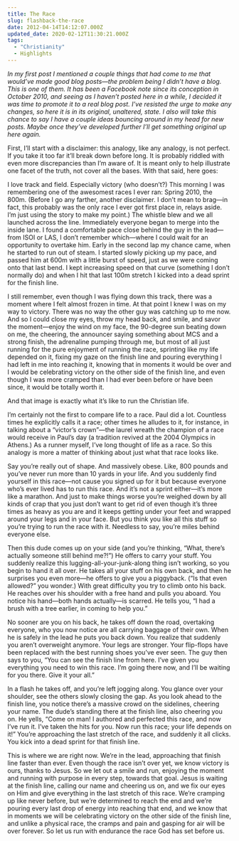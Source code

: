 ```yaml
---
title: The Race
slug: flashback-the-race
date: 2012-04-14T14:12:07.000Z
updated_date: 2020-02-12T11:30:21.000Z
tags: 
  - "Christianity"
  - Highlights
---
```


*In my first post I mentioned a couple things that had come to me that would’ve made good blog posts—the problem being I didn’t have a blog. This is one of them. It has been a Facebook note since its conception in October 2010, and seeing as I haven’t posted here in a while, I decided it was time to promote it to a real blog post. I’ve resisted the urge to make any changes, so here it is in its original, unaltered, state. I also will take this chance to say I have a couple ideas bouncing around in my head for new posts. Maybe once they’ve developed further I’ll get something original up here again.*

First, I’ll start with a disclaimer: this analogy, like any analogy, is not perfect. If you take it too far it’ll break down before long. It is probably riddled with even more discrepancies than I’m aware of. It is meant only to help illustrate one facet of the truth, not cover all the bases. With that said, here goes:

I love track and field. Especially victory (who doesn’t?) This morning I was remembering one of the awesomest races I ever ran: Spring 2010, the 800m. (Before I go any farther, another disclaimer. I don’t mean to brag—in fact, this probably was the only race I ever got first place in, relays aside. I’m just using the story to make my point.) The whistle blew and we all launched across the line. Immediately everyone began to merge into the inside lane. I found a comfortable pace close behind the guy in the lead—from ISOI or LAS, I don’t remember which—where I could wait for an opportunity to overtake him. Early in the second lap my chance came, when he started to run out of steam. I started slowly picking up my pace, and passed him at 600m with a little burst of speed, just as we were coming onto that last bend. I kept increasing speed on that curve (something I don’t normally do) and when I hit that last 100m stretch I kicked into a dead sprint for the finish line.

I still remember, even though I was flying down this track, there was a moment where I felt almost frozen in time. At that point I knew I was on my way to victory. There was no way the other guy was catching up to me now. And so I could close my eyes, throw my head back, and smile, and savor the moment—enjoy the wind on my face, the 90-degree sun beating down on me, the cheering, the announcer saying something about MCS and a strong finish, the adrenaline pumping through me, but most of all just running for the pure enjoyment of running the race, sprinting like my life depended on it, fixing my gaze on the finish line and pouring everything I had left in me into reaching it, knowing that in moments it would be over and I would be celebrating victory on the other side of the finish line, and even though I was more cramped than I had ever been before or have been since, it would be totally worth it.

And that image is exactly what it’s like to run the Christian life.

I’m certainly not the first to compare life to a race. Paul did a lot. Countless times he explicitly calls it a race; other times he alludes to it, for instance, in talking about a “victor’s crown”—the laurel wreath the champion of a race would receive in Paul’s day (a tradition revived at the 2004 Olympics in Athens.) As a runner myself, I’ve long thought of life as a race. So this analogy is more a matter of thinking about just what that race looks like.

Say you’re really out of shape. And massively obese. Like, 800 pounds and you’ve never run more than 10 yards in your life. And you suddenly find yourself in this race—not cause you signed up for it but because everyone who’s ever lived has to run this race. And it’s not a sprint either—it’s more like a marathon. And just to make things worse you’re weighed down by all kinds of crap that you just don’t want to get rid of even though it’s three times as heavy as you are and it keeps getting under your feet and wrapped around your legs and in your face. But you think you like all this stuff so you’re trying to run the race with it. Needless to say, you’re miles behind everyone else.

Then this dude comes up on your side (and you’re thinking, “What, there’s actually someone still behind me?!”) He offers to carry your stuff. You suddenly realize this lugging-all-your-junk-along thing isn’t working, so you begin to hand it all over. He takes all your stuff on his own back, and then he surprises you even more—he offers to give you a piggyback. (“Is that even allowed?” you wonder.) With great difficulty you try to climb onto his back. He reaches over his shoulder with a free hand and pulls you aboard. You notice his hand—both hands actually—is scarred. He tells you, “I had a brush with a tree earlier, in coming to help you.”

No sooner are you on his back, he takes off down the road, overtaking everyone, who you now notice are all carrying baggage of their own. When he is safely in the lead he puts you back down. You realize that suddenly you aren’t overweight anymore. Your legs are stronger. Your flip-flops have been replaced with the best running shoes you’ve ever seen. The guy then says to you, “You can see the finish line from here. I’ve given you everything you need to win this race. I’m going there now, and I’ll be waiting for you there. Give it your all.”

In a flash he takes off, and you’re left jogging along. You glance over your shoulder, see the others slowly closing the gap. As you look ahead to the finish line, you notice there’s a massive crowd on the sidelines, cheering your name. The dude’s standing there at the finish line, also cheering you on. He yells, “Come on man! I authored and perfected this race, and now I’ve run it. I’ve taken the hits for you. Now run this race; your life depends on it!” You’re approaching the last stretch of the race, and suddenly it all clicks. You kick into a dead sprint for that finish line.

This is where we are right now. We’re in the lead, approaching that finish line faster than ever. Even though the race isn’t over yet, we know victory is ours, thanks to Jesus. So we let out a smile and run, enjoying the moment and running with purpose in every step, towards that goal. Jesus is waiting at the finish line, calling our name and cheering us on, and we fix our eyes on Him and give everything in the last stretch of this race. We’re cramping up like never before, but we’re determined to reach the end and we’re pouring every last drop of energy into reaching that end, and we know that in moments we will be celebrating victory on the other side of the finish line, and unlike a physical race, the cramps and pain and gasping for air will be over forever. So let us run with endurance the race God has set before us.
